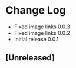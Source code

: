 # Change Log

- Fixed image links 0.0.3
- Fixed image links 0.0.2
- Initial release 0.0.1

## [Unreleased]
